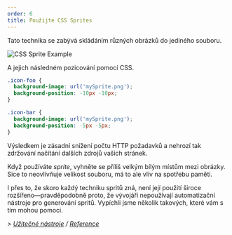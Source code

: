 ```yaml
---
order: 6
title: Použijte CSS Sprites
---
```


Tato technika se zabývá skládáním různých obrázků do jediného souboru.

<img id="img-sprite" src="https://browserdiet.com/en/assets/img/sprite-example.jpg" alt="CSS Sprite Example">

A jejich následném pozicování pomocí CSS.

```css
.icon-foo {
  background-image: url('mySprite.png');
  background-position: -10px -10px;
}

.icon-bar {
  background-image: url('mySprite.png');
  background-position: -5px -5px;
}
```

Výsledkem je zásadní snížení počtu HTTP požadavků a nehrozí tak zdržování načítání dalších zdrojů vašich stránek.

Když používáte *sprite*, vyhněte se příliš velkým bílým místům mezi obrázky. Sice to neovlivňuje velikost souboru, má to ale vliv na spotřebu paměti.

I přes to, že skoro každý techniku spritů zná, není její použití široce rozšířeno&mdash;pravděpodobně proto, že vývojáři nepoužívají automatizační nástroje pro generování spritů. Vypíchli jsme několik takových, které vám s tím mohou pomoci.

*> [Užitečné nástroje](https://github.com/zenorocha/browser-diet/wiki/Tools#wiki-use-css-sprites) / [Reference](https://github.com/zenorocha/browser-diet/wiki/References#use-css-sprites)*
